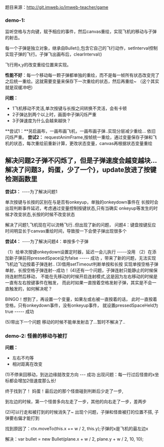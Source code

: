 题目来源：http://git.imweb.io/imweb-teacher/game
### demo-1:
监听空格与方向键，赋予相应的事件，然后canvas重绘，实现飞机的移动与子弹的射击。

每一个子弹是独立对象，继承自Bullet(),包含它自己的飞行动作，setInterval控制实现子弹的飞行。子弹飞出画布后，clearInterval()

飞行用x,y的改变重绘位置来实现。   

**性能不好**：每一个移动每一颗子弹都单独的重绘，而不是每一帧所有状态改变完了之后统一重绘。这就需要变量来保存下一次重绘的状态，然后再重绘~ （这个其实就是双缓冲吧）

**问题：**
- 1飞机移动不灵活,单次按键与长按之间转换不灵活，会有卡顿
- 2子弹达到两个以上时，画面中子弹闪烁严重
- 3子弹速度为什么会越来越快？


**尝试1：**另启画布，一画布画飞机，一画布画子弹..实现分层减少重绘... 依旧闪烁严重。
**尝试2：** requestAnimFrame,按帧统一重绘，通过变量保存子弹和飞机的状态，每次重绘前重新计算，更改状态变量，canvas再根据状态变量重绘

解决问题2子弹不闪烁了，但是子弹速度会越变越块...
解决了问题3，妈蛋，少了一个}，update放进了按键检测函数里
----------------
**尝试3：** ----为了解决问题1

单次按键与长按的区别在与是否有onkeyup，单独的onkeydown事件在
长按时会出现判断事件延迟，考虑通过变量控制按键状态,只有当确实
onkeyup等发生的时候才改变状态,长按的时候不改变状态

解决了问题1,飞机现在可以流畅飞行..但出现了新的问题，
问题4：键盘按键反应时间明显长于canvas重绘时间，导致按一下会使子弹出现很多个

**尝试4：** ----为了解决问题4：单按多个子弹
    
（1）给单次按键onkeydown设置定时器，延迟一会儿执行 -----没用
（2）在添加新子弹前将pressedSpace设为false ----- 成功 ，带来了新的问题，无法实现飞机边飞边按着子弹连射..
 (3)借用setTimeout判断单按和长按 实现单按空格子弹单射，长按空格子弹连射--成功！
 (4)还有一个问题，子弹连射只能静止的时候保持连射然后移动，
 不能在先移动的时候开启连射模式,这是因为左右移动的时候是一直有左右按键事件在触发，
 而此时如果一直按着空格发射子弹，其实是不会一直触发的，如何解决呢？

 BINGO！想到了，再设置一个变量，如果左或右被一直按着的话，
 此时一直按着空格，只有onkeydown事件，没有onkeyup事件，
 就设置pressedSpaceHeld为true  ----- 成功

 (5)带出下一个问题 移动的时候不能单发射击了...暂时不解决了..

### demo-2: 怪兽的移动与被打
**问题：**
- 左右不均等
- 相对距离在改变

 (1)不停来回移动，到达边缘就改变方向 --- 成功
出现问题：每一行过后怪兽的x坐标都会增加2倍速度那么长!

终于找到了！ 妈蛋！最后边的那个怪兽碰到判断后少走了一步,

到左边的时候，第一个怪兽多向左走了一步，其他的向右走了一步，差两步

(2)可以行走和被打到的时候消失了~   出现个问题，子弹和怪兽被打的位置不搭,
子弹要右偏才能打到

找到原因了：ctx.moveTo(this.x += w / 2, this.y);子弹的x是飞机的最左边x

解决：var bullet = new Bullet(plane.x + w / 2, plane.y + w / 2, 10, 10);